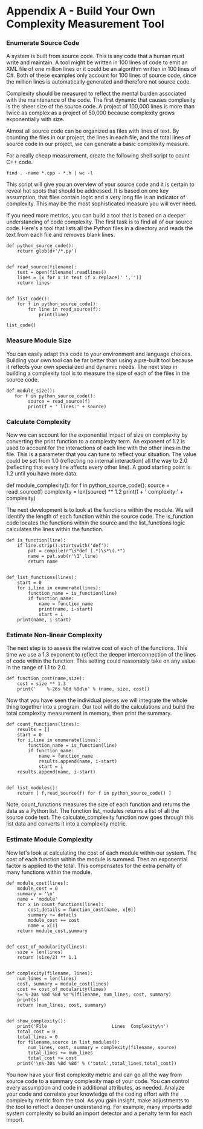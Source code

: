 # Appendix A - Build Your Own Complexity Measurement Tool

### Enumerate Source Code

A system is built from source code. This is any code that a human must write and
maintain. A tool might be written in 100 lines of code to emit an XML file of
one million lines or it could be an algorithm written in 100 lines of C#. Both
of these examples only account for 100 lines of source code, since the million
lines is automatically generated and therefore not source code.

Complexity should be measured to reflect the mental burden associated with the
maintenance of the code. The first dynamic that causes complexity is the sheer
size of the source code. A project of 100,000 lines is more than twice as
complex as a project of 50,000 because complexity grows exponentially with size.

Almost all source code can be organized as files with lines of text. By counting
the files in our project, the lines in each file, and the total lines of source
code in our project, we can generate a basic complexity measure.

For a really cheap measurement, create the following shell script to count C++
code.
    
    find . -name *.cpp - *.h | wc -l

This script will give you an overview of your source code and it is certain
to reveal hot spots that should be addressed. It is based on one key assumption,
that files contain logic and a very long file is an indicator of complexity.
This may be the most sophisticated measure you will ever need.

If you need more metrics, you can build a tool that is based on a deeper
understanding of code complexity. The first task is to find all of our source
code. Here's a tool that lists all the Python files in a directory and reads
the text from each file and removes blank lines.


    def python_source_code():
        return glob(d+'/*.py')


    def read_source(filename):
        text = open(filename).readlines()
        lines = [x for x in text if x.replace(' ','')]
        return lines


    def list_code():
        for f in python_source_code():
            for line in read_source(f):
                print(line)

    list_code()


### Measure Module Size

You can easily adapt this code to your environment and language choices.
Building your own tool can be far better than using a pre-built tool because it
reflects your own specialized and dynamic needs. The next step in building a
complexity tool is to measure the size of each of the files in the source code.

    def module_size():
       for f in python_source_code():
            source = read_source(f)
            print(f + ' lines:' + source)


### Calculate Complexity

Now we can account for the exponential impact of size on complexity by
converting the print function to a complexity term. An exponent of 1.2 is used
to account for the interactions of each line with the other lines in the file.
This is a parameter that you can tune to reflect your situation. The value could
be set from 1.0 (reflecting no internal interaction) all the way to 2.0
(reflecting that every line affects every other line). A good starting point is
1.2 until you have more data.


   def module_complexity():
       for f in python_source_code():
            source = read_source(f)
            complexity = len(source) ** 1.2
            print(f + ' complexity:' + complexity)


The next development is to look at the functions within the module. We will
identify the length of each function within the source code. The is_function
code locates the functions within the source and the list_functions logic
calculates the lines within the function.

    def is_function(line):
        if line.strip().startswith('def'):
            pat = compile(r"\s*def (.*)\s*\(.*")
            name = pat.sub(r'\1',line)
            return name


    def list_functions(lines):
        start = 0
        for i,line in enumerate(lines):
            function_name = is_function(line)
            if function_name:
                name = function_name
                print(name, i-start)
                start = i
        print(name, i-start)


### Estimate Non-linear Complexity

The next step is to assess the relative cost of each of the functions. This time
we use a 1.3 exponent to reflect the deeper interconnection of the lines of code
within the function. This setting could reasonably take on any value in the
range of 1.1 to 2.0.


    def function_cost(name,size):
        cost = size ** 1.3
        print('    %-26s %8d %8d\n' % (name, size, cost))


Now that you have seen the individual pieces we will integrate the whole thing
together into a program. Our tool will do the calculations and build the total
complexity measurement in memory, then print the summary.


    def count_functions(lines):
        results = []
        start = 0
        for i,line in enumerate(lines):
            function_name = is_function(line)
            if function_name:
                name = function_name
                results.append(name, i-start)
                start = i
        results.append(name, i-start)


    def list_modules():
        return [ f,read_source(f) for f in python_source_code() ]



Note, count_functions measures the size of each function and returns the data as a
Python list. The function list_modules returns a list of all the source code
text. The calculate_complexity function now goes through this list data and
converts it into a complexity metric.


### Estimate Module Complexity

Now let's look at calculating the cost of each module within our system. The
cost of each function within the module is summed. Then an exponential factor is
applied to the total. This compensates for the extra penalty of many functions
within the module.

    def module_cost(lines):
        module_cost = 0
        summary = '\n'
        name = 'module' 
        for x in count_functions(lines):      
            cost,details = function_cost(name, x[0])
            summary += details
            module_cost += cost
            name = x[1]
        return module_cost,summary
        

    def cost_of_modularity(lines):
        size = len(lines)
        return (size/2) ** 1.1


    def complexity(filename, lines):
        num_lines = len(lines)
        cost, summary = module_cost(lines)
        cost += cost_of_modularity(lines)
        s='%-30s %8d %8d %s'%(filename, num_lines, cost, summary)
        print(s)
        return (num_lines, cost, summary)


    def show_complexity():
        print('File                        Lines  Complexity\n')
        total_cost = 0
        total_lines = 0
        for filename,source in list_modules():
            num_lines, cost, summary = complexity(filename, source)
            total_lines += num_lines
            total_cost += cost
        print('\n%-30s %8d %8d' % ('total',total_lines,total_cost))


You now have your first complexity metric and can go all the way from source
code to a summary complexity map of your code. You can control every assumption
and code in additional attributes, as needed.
Analyze your code and correlate your knowledge of the coding effort with the
complexity metric from the tool. As you gain insight, make adjustments to the
tool to reflect a deeper understanding. For example, many imports add system
complexity so build an import detector and a penalty term for each import. 
